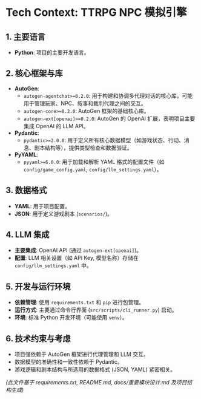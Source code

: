 # Tech Context: TTRPG NPC 模拟引擎

## 1. 主要语言

*   **Python**: 项目的主要开发语言。

## 2. 核心框架与库

*   **AutoGen**:
    *   `autogen-agentchat>=0.2.0`: 用于构建和协调多代理对话的核心库，可能用于管理玩家、NPC、叙事和裁判代理之间的交互。
    *   `autogen-core>=0.2.0`: AutoGen 框架的基础核心库。
    *   `autogen-ext[openai]>=0.2.0`: AutoGen 的 OpenAI 扩展，表明项目主要集成 OpenAI 的 LLM API。
*   **Pydantic**:
    *   `pydantic>=2.0.0`: 用于定义所有核心数据模型（如游戏状态、行动、消息、剧本结构等），提供类型检查和数据验证。
*   **PyYAML**:
    *   `pyyaml>=6.0.0`: 用于加载和解析 YAML 格式的配置文件（如 `config/game_config.yaml`, `config/llm_settings.yaml`）。

## 3. 数据格式

*   **YAML**: 用于项目配置。
*   **JSON**: 用于定义游戏剧本 (`scenarios/`)。

## 4. LLM 集成

*   **主要集成**: OpenAI API (通过 `autogen-ext[openai]`)。
*   **配置**: LLM 相关设置（如 API Key, 模型名称）存储在 `config/llm_settings.yaml` 中。

## 5. 开发与运行环境

*   **依赖管理**: 使用 `requirements.txt` 和 `pip` 进行包管理。
*   **运行方式**: 主要通过命令行界面 (`src/scripts/cli_runner.py`) 启动。
*   **环境**: 标准 Python 开发环境（可能使用 `venv`）。

## 6. 技术约束与考虑

*   项目强依赖于 AutoGen 框架进行代理管理和 LLM 交互。
*   数据模型的准确性和一致性依赖于 Pydantic。
*   游戏逻辑和剧本结构与所选用的数据格式 (JSON, YAML) 紧密相关。

*(此文件基于 requirements.txt, README.md, docs/重要模块设计.md 及项目结构生成)*
